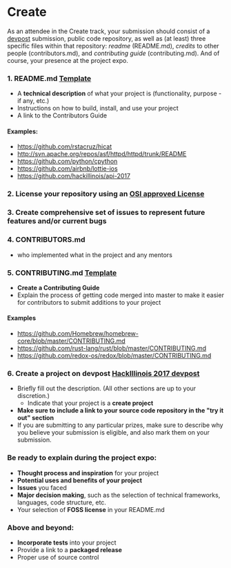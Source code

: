 # Create

As an attendee in the Create track, your submission should consist of a [devpost](https://hackillinois-2017.devpost.com/) submission, public code repository, as well as (at least) three specific files within that repository: *readme* (README.md), *credits* to other people (contributors.md), and *contributing guide* (contributing.md). And of course, your presence at the project expo.

### 1. README.md [Template](https://github.com/HackIllinois/Submissions-Guidelines/blob/master/create/README_TEMPLATE.md)
* A __technical description__ of what your project is (functionality, purpose - if any, etc.)
* Instructions on how to build, install, and use your project
* A link to the Contributors Guide

#### Examples:
* https://github.com/rstacruz/hicat
* http://svn.apache.org/repos/asf/httpd/httpd/trunk/README
* https://github.com/python/cpython
* https://github.com/airbnb/lottie-ios
* https://github.com/hackillinois/api-2017

### 2. License your repository using an [OSI approved License](http://opensource.org/licenses)
### 3. Create comprehensive set of issues to represent future features and/or current bugs
### 4. CONTRIBUTORS.md
* who implemented what in the project and any mentors

### 5. CONTRIBUTING.md [Template](https://github.com/HackIllinois/Submissions-Guidelines/blob/master/create/CONTRIBUTING_TEMPLATE.md)
* __Create a Contributing Guide__
* Explain the process of getting code merged into master to make it easier for contributors to submit additions to your project

#### Examples
* https://github.com/Homebrew/homebrew-core/blob/master/CONTRIBUTING.md
* https://github.com/rust-lang/rust/blob/master/CONTRIBUTING.md
* https://github.com/redox-os/redox/blob/master/CONTRIBUTING.md

### 6. Create a project on devpost [HackIllinois 2017 devpost](http://go.hackillinois.org/devpost2017)
* Briefly fill out the description. (All other sections are up to your discretion.)
    * Indicate that your project is a __create project__
* __Make sure to include a link to your source code repository in the "try it out" section__
* If you are submitting to any particular prizes, make sure to describe why you believe your submission is eligible, and also mark them on your submission.

###  Be ready to explain during the project expo:
* __Thought process and inspiration__ for your project
* __Potential uses and benefits of your project__ 
* __Issues__ you faced
* __Major decision making__, such as the selection of technical frameworks, languages, code structure, etc.
* Your selection of __FOSS license__ in your README.md

###  Above and beyond:
* __Incorporate tests__ into your project
* Provide a link to a __packaged release__
* Proper use of source control
